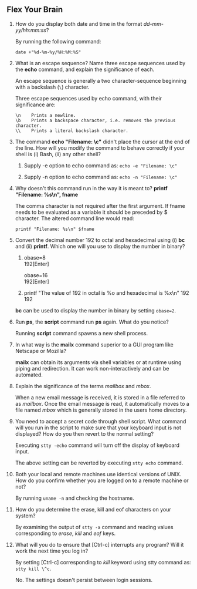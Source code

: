 ## Flex Your Brain

01. How do you display both date and time in the format _dd-mm-yy/hh:mm:ss_?

    By running the following command:  

    `date +"%d-%m-%y/%H:%M:%S"`


02. What is an escape sequence? Name three escape sequences used by the **echo** command, and explain the significance of each.

    An escape sequence is generally a two character-sequence beginning with a backslash (`\`) character.

    Three escape sequences used by echo command, with their significance are:

        \n    Prints a newline.
        \b    Prints a backspace character, i.e. removes the previous character.
        \\    Prints a literal backslash character.


03. The command **echo "Filename: \c"** didn't place the cursor at the end of the line. How will you modify the command to behave correctly if your shell is (i) Bash, (ii) any other shell?

    1.  Supply -e option to echo command as: `echo -e "Filename: \c"`

    2.  Supply -n option to echo command as: `echo -n "Filename: \c"`


04. Why doesn't this command run in the way it is meant to? **printf "Filename: %s\n", fname**

    The comma character is not required after the first argument. If fname needs to be evaluated as a variable it should be preceded by $ character. The altered command line would read:

    `printf "Filename: %s\n" $fname`


05. Convert the decimal number 192 to octal and hexadecimal using (i) **bc** and (ii) **printf**. Which one will you use to display the number in binary?

    1.  obase=8  
        192[Enter]

        obase=16  
        192[Enter]

    2.  printf "The value of 192 in octal is %o and hexadecimal is %x\n" 192 192

    **bc** can be used to display the number in binary by setting `obase=2`.


06. Run **ps**, the **script** command run **ps** again. What do you notice?

    Running **script** command spawns a new shell process.


07. In what way is the **mailx** command superior to a GUI program like Netscape or Mozilla?

    **mailx** can obtain its arguments via shell variables or at runtime using piping and redirection. It can work non-interactively and can be automated.


08. Explain the significance of the terms _mailbox_ and _mbox_.

    When a new email message is received, it is stored in a file referred to as _mailbox_. Once the email message is read, it automatically moves to a file named _mbox_ which is generally stored in the users home directory.


09. You need to accept a secret code through shell script. What command will you run in the script to make sure that your keyboard input is not displayed? How do you then revert to the normal setting?

    Executing `stty -echo` command will turn off the display of keyboard input.

    The above setting can be reverted by executing `stty echo` command.


10. Both your local and remote machines use identical versions of UNIX. How do you confirm whether you are logged on to a remote machine or not?

    By running `uname -n` and checking the hostname.


11. How do you determine the erase, kill and eof characters on your system?

    By examining the output of `stty -a` command and reading values corresponding to _erase_, _kill_ and _eof_ keys.


12. What will you do to ensure that [Ctrl-c] interrupts any program? Will it work the next time you log in?

    By setting [Ctrl-c] corresponding to _kill_ keyword using stty command as: `stty kill \^c`.

    No. The settings doesn't persist between login sessions.
